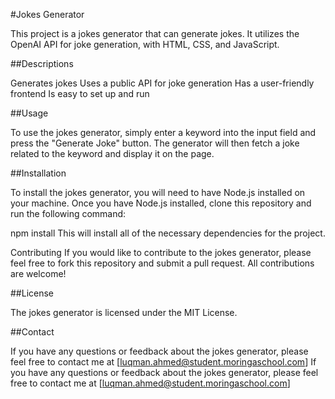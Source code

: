 #Jokes Generator

This project is a jokes generator that can generate jokes. It utilizes the OpenAI API for joke generation, with HTML, CSS, and JavaScript.

##Descriptions

Generates jokes 
Uses a public API for joke generation
Has a user-friendly frontend
Is easy to set up and run

##Usage

To use the jokes generator, simply enter a keyword into the input field and press the "Generate Joke" button. The generator will then fetch a joke related to the keyword and display it on the page.

##Installation

To install the jokes generator, you will need to have Node.js installed on your machine. Once you have Node.js installed, clone this repository and run the following command:

npm install
This will install all of the necessary dependencies for the project.


Contributing
If you would like to contribute to the jokes generator, please feel free to fork this repository and submit a pull request. All contributions are welcome!

##License

The jokes generator is licensed under the MIT License.

##Contact

If you have any questions or feedback about the jokes generator, please feel free to contact me at [luqman.ahmed@student.moringaschool.com]
If you have any questions or feedback about the jokes generator, please feel free to contact me at [luqman.ahmed@student.moringaschool.com]